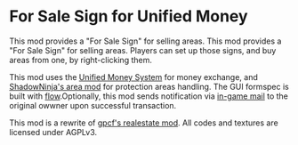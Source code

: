 # For Sale Sign for Unified Money

This mod provides a "For Sale Sign" for selling areas. This mod provides a "For Sale Sign" for selling areas. Players can set up those signs, and buy areas from one, by right-clicking them.

This mod uses the [Unified Money System](https://content.minetest.net/packages/Emojiminetest/unified_money/) for money exchange, and [ShadowNinja's area mod](https://content.minetest.net/packages/ShadowNinja/areas/) for protection areas handling. The GUI formspec is built with [flow](https://content.minetest.net/packages/luk3yx/flow/).Optionally, this mod sends notification via [in-game mail](https://content.minetest.net/packages/mt-mods/mail/) to the original owwner upon successful transaction.

This mod is a rewrite of [gpcf's realestate mod](https://forum.minetest.net/viewtopic.php?p=390335#p390335). All codes and textures are licensed under AGPLv3.
